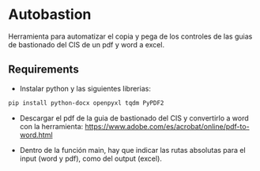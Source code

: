 # Autobastion

Herramienta para automatizar el copia y pega de los controles de las guias de bastionado del CIS de un pdf y word a excel.

## Requirements

- Instalar python y las siguientes librerias:

```bash
pip install python-docx openpyxl tqdm PyPDF2
```
- Descargar el pdf de la guia de bastionado del CIS y convertirlo a word con la herramienta: https://www.adobe.com/es/acrobat/online/pdf-to-word.html

- Dentro de la función main, hay que indicar las rutas absolutas para el input (word y pdf), como del output (excel).